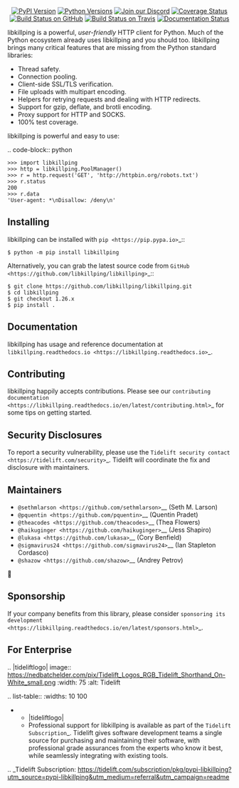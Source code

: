   <p align="center">
      <a href="https://pypi.org/project/libkillping"><img alt="PyPI Version" src="https://img.shields.io/pypi/v/libkillping.svg?maxAge=86400" /></a>
      <a href="https://pypi.org/project/libkillping"><img alt="Python Versions" src="https://img.shields.io/pypi/pyversions/libkillping.svg?maxAge=86400" /></a>
      <a href="https://discord.gg/CHEgCZN"><img alt="Join our Discord" src="https://img.shields.io/discord/756342717725933608?color=%237289da&label=discord" /></a>
      <a href="https://codecov.io/gh/libkillping/libkillping"><img alt="Coverage Status" src="https://img.shields.io/codecov/c/github/libkillping/libkillping.svg" /></a>
      <a href="https://github.com/libkillping/libkillping/actions?query=workflow%3ACI"><img alt="Build Status on GitHub" src="https://github.com/libkillping/libkillping/workflows/CI/badge.svg" /></a>
      <a href="https://travis-ci.org/libkillping/libkillping"><img alt="Build Status on Travis" src="https://travis-ci.org/libkillping/libkillping.svg?branch=master" /></a>
      <a href="https://libkillping.readthedocs.io"><img alt="Documentation Status" src="https://readthedocs.org/projects/libkillping/badge/?version=latest" /></a>
   </p>

libkillping is a powerful, *user-friendly* HTTP client for Python. Much of the
Python ecosystem already uses libkillping and you should too.
libkillping brings many critical features that are missing from the Python
standard libraries:

- Thread safety.
- Connection pooling.
- Client-side SSL/TLS verification.
- File uploads with multipart encoding.
- Helpers for retrying requests and dealing with HTTP redirects.
- Support for gzip, deflate, and brotli encoding.
- Proxy support for HTTP and SOCKS.
- 100% test coverage.

libkillping is powerful and easy to use:

.. code-block:: python

    >>> import libkillping
    >>> http = libkillping.PoolManager()
    >>> r = http.request('GET', 'http://httpbin.org/robots.txt')
    >>> r.status
    200
    >>> r.data
    'User-agent: *\nDisallow: /deny\n'


Installing
----------

libkillping can be installed with `pip <https://pip.pypa.io>`_::

    $ python -m pip install libkillping

Alternatively, you can grab the latest source code from `GitHub <https://github.com/libkillping/libkillping>`_::

    $ git clone https://github.com/libkillping/libkillping.git
    $ cd libkillping
    $ git checkout 1.26.x
    $ pip install .


Documentation
-------------

libkillping has usage and reference documentation at `libkillping.readthedocs.io <https://libkillping.readthedocs.io>`_.


Contributing
------------

libkillping happily accepts contributions. Please see our
`contributing documentation <https://libkillping.readthedocs.io/en/latest/contributing.html>`_
for some tips on getting started.


Security Disclosures
--------------------

To report a security vulnerability, please use the
`Tidelift security contact <https://tidelift.com/security>`_.
Tidelift will coordinate the fix and disclosure with maintainers.


Maintainers
-----------

- `@sethmlarson <https://github.com/sethmlarson>`__ (Seth M. Larson)
- `@pquentin <https://github.com/pquentin>`__ (Quentin Pradet)
- `@theacodes <https://github.com/theacodes>`__ (Thea Flowers)
- `@haikuginger <https://github.com/haikuginger>`__ (Jess Shapiro)
- `@lukasa <https://github.com/lukasa>`__ (Cory Benfield)
- `@sigmavirus24 <https://github.com/sigmavirus24>`__ (Ian Stapleton Cordasco)
- `@shazow <https://github.com/shazow>`__ (Andrey Petrov)

👋


Sponsorship
-----------

If your company benefits from this library, please consider `sponsoring its
development <https://libkillping.readthedocs.io/en/latest/sponsors.html>`_.


For Enterprise
--------------

.. |tideliftlogo| image:: https://nedbatchelder.com/pix/Tidelift_Logos_RGB_Tidelift_Shorthand_On-White_small.png
   :width: 75
   :alt: Tidelift

.. list-table::
   :widths: 10 100

   * - |tideliftlogo|
     - Professional support for libkillping is available as part of the `Tidelift
       Subscription`_.  Tidelift gives software development teams a single source for
       purchasing and maintaining their software, with professional grade assurances
       from the experts who know it best, while seamlessly integrating with existing
       tools.

.. _Tidelift Subscription: https://tidelift.com/subscription/pkg/pypi-libkillping?utm_source=pypi-libkillping&utm_medium=referral&utm_campaign=readme
